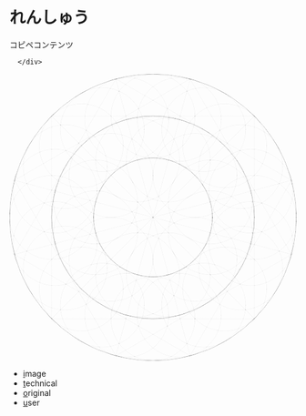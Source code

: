 <html lang="ja">
    <link rel="stylesheet" href="style2.css">
<head>
  <meta charset="UTF-8">
  <title>website</title>
  <link rel="stylesheet" href="style.css">
<body> 
     <script type="text/javascript" src="script.js"></script>
 <div class="main">
    <h1>れんしゅう</h1>
    <p>コピペコンテンツ</p>
      </div>
  <div class="footer">
    <span><span id="view_clock"></span>

<script type="text/javascript">
timerID = setInterval('clock()',500); //0.5秒毎にclock()を実行

function clock() {
	document.getElementById("view_clock").innerHTML = getNow();
}

function getNow() {
	var now = new Date();
	var year = now.getFullYear();
	var mon = now.getMonth()+1; //１を足すこと
	var day = now.getDate();
	var hour = now.getHours();
	var min = now.getMinutes();
	var sec = now.getSeconds();

	//出力用
	var s = year + "年" + mon + "月" + day + "日" + hour + "時" + min + "分" + sec + "秒"; 
	return s;
}
</script></span>
      </div>
</body>
<footer>
  <?xml version="1.0" encoding="UTF-8" standalone="no"?>
<svg
   width="161.36655mm"
   height="161.41273mm"
   viewBox="0 0 161.36655 161.41273"
   version="1.1"
   id="svg4404"
   sodipodi:docname="maru1-1.svg"
   inkscape:version="1.1 (c68e22c387, 2021-05-23)"
   xmlns:inkscape="http://www.inkscape.org/namespaces/inkscape"
   xmlns:sodipodi="http://sodipodi.sourceforge.net/DTD/sodipodi-0.dtd"
   xmlns="http://www.w3.org/2000/svg"
   xmlns:svg="http://www.w3.org/2000/svg">
  <sodipodi:namedview
     id="namedview4406"
     pagecolor="#ffffff"
     bordercolor="#666666"
     borderopacity="1.0"
     inkscape:pageshadow="2"
     inkscape:pageopacity="0.0"
     inkscape:pagecheckerboard="0"
     inkscape:document-units="mm"
     showgrid="false"
     inkscape:zoom="1.3932941"
     inkscape:cx="217.47025"
     inkscape:cy="351.68456"
     inkscape:window-width="1920"
     inkscape:window-height="986"
     inkscape:window-x="-11"
     inkscape:window-y="-11"
     inkscape:window-maximized="1"
     inkscape:current-layer="layer1" />
  <defs
     id="defs4401">
    <marker
       id="DistanceX"
       orient="auto"
       refX="0"
       refY="0"
       style="overflow:visible">
      <path
         d="M 3,-3 -3,3 M 0,-5 V 5"
         style="stroke:#000000;stroke-width:0.5"
         id="path4410" />
    </marker>
    <pattern
       id="Hatch"
       patternUnits="userSpaceOnUse"
       width="8"
       height="8"
       x="0"
       y="0">
      <path
         d="M8 4 l-4,4"
         stroke="#000000"
         stroke-width="0.25"
         linecap="square"
         id="path4413" />
      <path
         d="M6 2 l-4,4"
         stroke="#000000"
         stroke-width="0.25"
         linecap="square"
         id="path4415" />
      <path
         d="M4 0 l-4,4"
         stroke="#000000"
         stroke-width="0.25"
         linecap="square"
         id="path4417" />
    </pattern>
    <filter
       inkscape:label="Light Eraser Cracked"
       style="color-interpolation-filters:sRGB;"
       inkscape:menu-tooltip="Basic noise fill texture; adjust color in Flood"
       inkscape:menu="Overlays"
       id="filter4825"
       x="-0.00020559197"
       y="-0.00020531553"
       width="1.0004112"
       height="1.0004106">
      <feColorMatrix
         result="fbSourceGraphic"
         type="luminanceToAlpha"
         in="SourceGraphic"
         id="feColorMatrix4807" />
      <feColorMatrix
         result="result6"
         values="1 0 0 0 0 0 1 0 0 0 0 0 1 0 0 0 0 0 1 0 "
         id="feColorMatrix4809" />
      <feComposite
         in2="result6"
         result="result2"
         operator="out"
         in="SourceGraphic"
         k2="0"
         k1="1"
         k3="0"
         id="feComposite4811" />
      <feTurbulence
         type="fractalNoise"
         baseFrequency="0.04"
         numOctaves="5"
         id="feTurbulence4813" />
      <feColorMatrix
         values="1 0 0 0 0 0 1 0 0 0 0 0 1 0 0 -1.5 0 0 4.5 -1 "
         result="result0"
         id="feColorMatrix4815" />
      <feComposite
         in2="result0"
         in="result0"
         result="result4"
         operator="out"
         id="feComposite4817" />
      <feColorMatrix
         values="1 0 0 0 0 0 1 0 0 0 0 0 1 0 0 0 0 0 5 -1 "
         result="result7"
         id="feColorMatrix4819" />
      <feComposite
         in2="result2"
         operator="arithmetic"
         result="result5"
         k1="1.5"
         k3="1"
         id="feComposite4821" />
      <feComposite
         in2="SourceGraphic"
         operator="in"
         in="result5"
         result="result8"
         id="feComposite4823" />
    </filter>
  </defs>
  <g
     inkscape:label="レイヤー 1"
     inkscape:groupmode="layer"
     id="layer1"
     transform="translate(-27.075249,-89.580999)">
    <g
       id="g4630"
       transform="matrix(0.06632405,0,0,0.06632405,-174.23884,420.78086)"
       style="filter:url(#filter4825)">
      <g
         inkscape:label="_0-0_"
         id="g4548">
        <path
           style="fill:none;stroke:#000000;stroke-linecap:round"
           d="M 3391.97,-2916.97 H 5111.65"
           id="path4422" />
        <path
           style="fill:none;stroke:#000000;stroke-linecap:round"
           d="M 5111.65,-2916.97 V -4636.65"
           id="path4424" />
        <path
           style="fill:none;stroke:#000000;stroke-linecap:round"
           d="M 5111.65,-4636.65 H 3391.97"
           id="path4426" />
        <path
           style="fill:none;stroke:#000000;stroke-linecap:round"
           d="m 3391.97,-4636.65 v 1719.68"
           id="path4428" />
        <path
           d="m 5467.8125,-3776.8124 a 1216.001,1216.001 0 1 0 -2432.0019,0 1216.001,1216.001 0 1 0 2432.0019,0 z"
           style="fill:none;stroke:#000000;stroke-linecap:round"
           id="path4430" />
        <path
           d="m 5111.6541,-3776.8124 a 859.84255,859.84255 0 1 0 -1719.6851,0 859.84255,859.84255 0 1 0 1719.6851,0 z"
           style="fill:none;stroke:#000000;stroke-linecap:round"
           id="path4432" />
        <path
           style="fill:none;stroke:#000000;stroke-linecap:round"
           d="m 3391.97,-4636.65 1719.68,1719.68"
           id="path4434" />
        <path
           style="fill:none;stroke:#000000;stroke-linecap:round"
           d="M 5111.65,-4636.65 3391.97,-2916.97"
           id="path4436" />
        <path
           d="m 5215.9705,-4384.8129 a 356.15845,356.15845 0 1 0 -712.3169,0 356.15845,356.15845 0 1 0 712.3169,0 z"
           style="fill:none;stroke:#000000;stroke-linecap:round"
           id="path4438" />
        <path
           d="m 3999.9695,-4384.8129 a 356.15845,356.15845 0 1 0 -712.3169,0 356.15845,356.15845 0 1 0 712.3169,0 z"
           style="fill:none;stroke:#000000;stroke-linecap:round"
           id="path4440" />
        <path
           d="m 3999.9695,-3168.8119 a 356.15845,356.15845 0 1 0 -712.3169,0 356.15845,356.15845 0 1 0 712.3169,0 z"
           style="fill:none;stroke:#000000;stroke-linecap:round"
           id="path4442" />
        <path
           d="m 5215.9705,-3168.8119 a 356.15845,356.15845 0 1 0 -712.3169,0 356.15845,356.15845 0 1 0 712.3169,0 z"
           style="fill:none;stroke:#000000;stroke-linecap:round"
           id="path4444" />
        <path
           d="m 4755.4956,-3776.8124 a 503.68409,503.68409 0 1 0 -1007.3681,0 503.68409,503.68409 0 1 0 1007.3681,0 z"
           style="fill:none;stroke:#000000;stroke-linecap:round"
           id="path4446" />
        <path
           d="m 4964.1284,-4132.9708 a 356.15843,356.15843 0 1 0 -712.3168,0 356.15843,356.15843 0 1 0 712.3168,0 z"
           style="fill:none;stroke:#000000;stroke-linecap:round"
           id="path4448" />
        <path
           d="m 4964.1284,-3420.654 a 356.15843,356.15843 0 1 0 -712.3168,0 356.15843,356.15843 0 1 0 712.3168,0 z"
           style="fill:none;stroke:#000000;stroke-linecap:round"
           id="path4450" />
        <path
           d="m 4251.8116,-3420.654 a 356.15845,356.15845 0 1 0 -712.3169,0 356.15845,356.15845 0 1 0 712.3169,0 z"
           style="fill:none;stroke:#000000;stroke-linecap:round"
           id="path4452" />
        <path
           d="m 4251.8116,-4132.9708 a 356.15845,356.15845 0 1 0 -712.3169,0 356.15845,356.15845 0 1 0 712.3169,0 z"
           style="fill:none;stroke:#000000;stroke-linecap:round"
           id="path4454" />
        <path
           d="m 5467.8125,-3776.8124 a 356.15845,356.15845 0 1 0 -712.3169,0 356.15845,356.15845 0 1 0 712.3169,0 z"
           style="fill:none;stroke:#000000;stroke-linecap:round"
           id="path4456" />
        <path
           d="m 3748.1275,-3776.8124 a 356.15845,356.15845 0 1 0 -712.3169,0 356.15845,356.15845 0 1 0 712.3169,0 z"
           style="fill:none;stroke:#000000;stroke-linecap:round"
           id="path4458" />
        <path
           d="m 4607.97,-2916.9699 a 356.15845,356.15845 0 1 0 -712.3169,0 356.15845,356.15845 0 1 0 712.3169,0 z"
           style="fill:none;stroke:#000000;stroke-linecap:round"
           id="path4460" />
        <path
           d="m 4607.97,-4636.6549 a 356.15845,356.15845 0 1 0 -712.3169,0 356.15845,356.15845 0 1 0 712.3169,0 z"
           style="fill:none;stroke:#000000;stroke-linecap:round"
           id="path4462" />
        <path
           style="fill:none;stroke:#000000;stroke-linecap:round"
           d="m 3937.09,-2602.25 1489.29,-859.84"
           id="path4464" />
        <path
           style="fill:none;stroke:#000000;stroke-linecap:round"
           d="M 5426.38,-3462.09 4566.54,-4951.38"
           id="path4466" />
        <path
           style="fill:none;stroke:#000000;stroke-linecap:round"
           d="m 4566.54,-4951.38 -1489.3,859.84"
           id="path4468" />
        <path
           style="fill:none;stroke:#000000;stroke-linecap:round"
           d="m 3077.24,-4091.54 859.85,1489.29"
           id="path4470" />
        <path
           d="m 5467.8125,-3776.8124 a 1216.001,1216.001 0 1 0 -2432.0019,0 1216.001,1216.001 0 1 0 2432.0019,0 z"
           style="fill:none;stroke:#000000;stroke-linecap:round"
           id="path4472" />
        <path
           d="m 5111.6541,-3776.8124 a 859.84255,859.84255 0 1 0 -1719.6851,0 859.84255,859.84255 0 1 0 1719.6851,0 z"
           style="fill:none;stroke:#000000;stroke-linecap:round"
           id="path4474" />
        <path
           style="fill:none;stroke:#000000;stroke-linecap:round"
           d="m 3077.24,-4091.54 2349.14,629.45"
           id="path4476" />
        <path
           style="fill:none;stroke:#000000;stroke-linecap:round"
           d="m 4566.54,-4951.38 -629.45,2349.13"
           id="path4478" />
        <path
           d="m 4830.5136,-4607.3565 a 356.15845,356.15845 0 1 0 -712.3169,0 356.15845,356.15845 0 1 0 712.3169,0 z"
           style="fill:none;stroke:#000000;stroke-linecap:round"
           id="path4480" />
        <path
           d="m 3777.4259,-3999.356 a 356.15845,356.15845 0 1 0 -712.3169,0 356.15845,356.15845 0 1 0 712.3169,0 z"
           style="fill:none;stroke:#000000;stroke-linecap:round"
           id="path4482" />
        <path
           d="m 4385.4264,-2946.2683 a 356.15845,356.15845 0 1 0 -712.3169,0 356.15845,356.15845 0 1 0 712.3169,0 z"
           style="fill:none;stroke:#000000;stroke-linecap:round"
           id="path4484" />
        <path
           d="m 5438.5141,-3554.2688 a 356.15845,356.15845 0 1 0 -712.3169,0 356.15845,356.15845 0 1 0 712.3169,0 z"
           style="fill:none;stroke:#000000;stroke-linecap:round"
           id="path4486" />
        <path
           d="m 4755.4956,-3776.8124 a 503.68409,503.68409 0 1 0 -1007.3681,0 503.68409,503.68409 0 1 0 1007.3681,0 z"
           style="fill:none;stroke:#000000;stroke-linecap:round"
           id="path4488" />
        <path
           d="m 4738.333,-4263.3339 a 356.15843,356.15843 0 1 0 -712.3168,0 356.15843,356.15843 0 1 0 712.3168,0 z"
           style="fill:none;stroke:#000000;stroke-linecap:round"
           id="path4490" />
        <path
           d="m 5094.4915,-3646.4494 a 356.15845,356.15845 0 1 0 -712.3169,0 356.15845,356.15845 0 1 0 712.3169,0 z"
           style="fill:none;stroke:#000000;stroke-linecap:round"
           id="path4492" />
        <path
           d="m 4477.607,-3290.2909 a 356.15845,356.15845 0 1 0 -712.3169,0 356.15845,356.15845 0 1 0 712.3169,0 z"
           style="fill:none;stroke:#000000;stroke-linecap:round"
           id="path4494" />
        <path
           d="m 4121.4485,-3907.1754 a 356.15843,356.15843 0 1 0 -712.3168,0 356.15843,356.15843 0 1 0 712.3168,0 z"
           style="fill:none;stroke:#000000;stroke-linecap:round"
           id="path4496" />
        <path
           d="m 5352.6155,-4206.7337 a 356.15845,356.15845 0 1 0 -712.3169,0 356.15845,356.15845 0 1 0 712.3169,0 z"
           style="fill:none;stroke:#000000;stroke-linecap:round"
           id="path4498" />
        <path
           d="m 3863.3245,-3346.8911 a 356.15843,356.15843 0 1 0 -712.3168,0 356.15843,356.15843 0 1 0 712.3168,0 z"
           style="fill:none;stroke:#000000;stroke-linecap:round"
           id="path4500" />
        <path
           d="m 5037.8913,-3032.1669 a 356.15845,356.15845 0 1 0 -712.3169,0 356.15845,356.15845 0 1 0 712.3169,0 z"
           style="fill:none;stroke:#000000;stroke-linecap:round"
           id="path4502" />
        <path
           d="m 4178.0487,-4521.4579 a 356.15843,356.15843 0 1 0 -712.3168,0 356.15843,356.15843 0 1 0 712.3168,0 z"
           style="fill:none;stroke:#000000;stroke-linecap:round"
           id="path4504" />
        <path
           style="fill:none;stroke:#000000;stroke-linecap:round"
           d="m 4566.54,-2602.25 859.84,-1489.29"
           id="path4506" />
        <path
           style="fill:none;stroke:#000000;stroke-linecap:round"
           d="M 5426.38,-4091.54 3937.09,-4951.38"
           id="path4508" />
        <path
           style="fill:none;stroke:#000000;stroke-linecap:round"
           d="m 3937.09,-4951.38 -859.85,1489.29"
           id="path4510" />
        <path
           style="fill:none;stroke:#000000;stroke-linecap:round"
           d="m 3077.24,-3462.09 1489.3,859.84"
           id="path4512" />
        <path
           d="m 5467.8125,-3776.8124 a 1216.001,1216.001 0 1 0 -2432.0019,0 1216.001,1216.001 0 1 0 2432.0019,0 z"
           style="fill:none;stroke:#000000;stroke-linecap:round"
           id="path4514" />
        <path
           d="m 5111.6541,-3776.8124 a 859.84255,859.84255 0 1 0 -1719.6851,0 859.84255,859.84255 0 1 0 1719.6851,0 z"
           style="fill:none;stroke:#000000;stroke-linecap:round"
           id="path4516" />
        <path
           style="fill:none;stroke:#000000;stroke-linecap:round"
           d="m 3077.24,-3462.09 2349.14,-629.45"
           id="path4518" />
        <path
           style="fill:none;stroke:#000000;stroke-linecap:round"
           d="m 3937.09,-4951.38 629.45,2349.13"
           id="path4520" />
        <path
           d="m 4385.4264,-4607.3565 a 356.15845,356.15845 0 1 0 -712.3169,0 356.15845,356.15845 0 1 0 712.3169,0 z"
           style="fill:none;stroke:#000000;stroke-linecap:round"
           id="path4522" />
        <path
           d="m 3777.4259,-3554.2688 a 356.15845,356.15845 0 1 0 -712.3169,0 356.15845,356.15845 0 1 0 712.3169,0 z"
           style="fill:none;stroke:#000000;stroke-linecap:round"
           id="path4524" />
        <path
           d="m 4830.5136,-2946.2683 a 356.15845,356.15845 0 1 0 -712.3169,0 356.15845,356.15845 0 1 0 712.3169,0 z"
           style="fill:none;stroke:#000000;stroke-linecap:round"
           id="path4526" />
        <path
           d="m 5438.5141,-3999.356 a 356.15845,356.15845 0 1 0 -712.3169,0 356.15845,356.15845 0 1 0 712.3169,0 z"
           style="fill:none;stroke:#000000;stroke-linecap:round"
           id="path4528" />
        <path
           d="m 4755.4956,-3776.8124 a 503.68409,503.68409 0 1 0 -1007.3681,0 503.68409,503.68409 0 1 0 1007.3681,0 z"
           style="fill:none;stroke:#000000;stroke-linecap:round"
           id="path4530" />
        <path
           d="m 4477.607,-4263.3339 a 356.15845,356.15845 0 1 0 -712.3169,0 356.15845,356.15845 0 1 0 712.3169,0 z"
           style="fill:none;stroke:#000000;stroke-linecap:round"
           id="path4532" />
        <path
           d="m 5094.4915,-3907.1754 a 356.15845,356.15845 0 1 0 -712.3169,0 356.15845,356.15845 0 1 0 712.3169,0 z"
           style="fill:none;stroke:#000000;stroke-linecap:round"
           id="path4534" />
        <path
           d="m 4738.333,-3290.2909 a 356.15843,356.15843 0 1 0 -712.3168,0 356.15843,356.15843 0 1 0 712.3168,0 z"
           style="fill:none;stroke:#000000;stroke-linecap:round"
           id="path4536" />
        <path
           d="m 4121.4485,-3646.4494 a 356.15843,356.15843 0 1 0 -712.3168,0 356.15843,356.15843 0 1 0 712.3168,0 z"
           style="fill:none;stroke:#000000;stroke-linecap:round"
           id="path4538" />
        <path
           d="m 5037.8913,-4521.4579 a 356.15845,356.15845 0 1 0 -712.3169,0 356.15845,356.15845 0 1 0 712.3169,0 z"
           style="fill:none;stroke:#000000;stroke-linecap:round"
           id="path4540" />
        <path
           d="m 4178.0487,-3032.1669 a 356.15843,356.15843 0 1 0 -712.3168,0 356.15843,356.15843 0 1 0 712.3168,0 z"
           style="fill:none;stroke:#000000;stroke-linecap:round"
           id="path4542" />
        <path
           d="m 5352.6155,-3346.8911 a 356.15845,356.15845 0 1 0 -712.3169,0 356.15845,356.15845 0 1 0 712.3169,0 z"
           style="fill:none;stroke:#000000;stroke-linecap:round"
           id="path4544" />
        <path
           d="m 3863.3245,-4206.7337 a 356.15843,356.15843 0 1 0 -712.3168,0 356.15843,356.15843 0 1 0 712.3168,0 z"
           style="fill:none;stroke:#000000;stroke-linecap:round"
           id="path4546" />
      </g>
      <g
         inkscape:label="ADD_LINE"
         id="g4550" />
      <g
         inkscape:label="0"
         id="g4552" />
    </g>
  </g>
</svg>
<script type="text/javascript" src="sen.js"></script>
<nav id="global-nav">
    <ul>
      <li><a href="#">i</a>mage</li>
      <li><a href="#">t</a>echnical</li>
      <li><a href="#">o</a>riginal</li>
      <li><a href="#">u</a>ser</li>
          </ul>
  </nav>
</footer>
</html>


